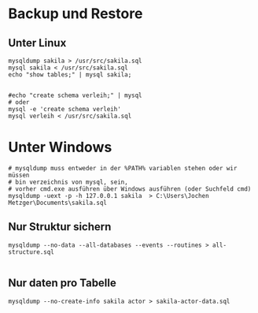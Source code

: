 # Backup und Restore 

## Unter Linux 
```
mysqldump sakila > /usr/src/sakila.sql
mysql sakila < /usr/src/sakila.sql
echo "show tables;" | mysql sakila;


#echo "create schema verleih;" | mysql
# oder
mysql -e 'create schema verleih'
mysql verleih < /usr/src/sakila.sql

```
# Unter Windows 

```
# mysqldump muss entweder in der %PATH% variablen stehen oder wir müssen 
# bin verzeichnis von mysql, sein, 
# vorher cmd.exe ausführen über Windows ausführen (oder Suchfeld cmd)  
mysqldump -uext -p -h 127.0.0.1 sakila  > C:\Users\Jochen Metzger\Documents\sakila.sql
```

## Nur Struktur sichern 

```
mysqldump --no-data --all-databases --events --routines > all-structure.sql


```

## Nur daten pro Tabelle 

```
mysqldump --no-create-info sakila actor > sakila-actor-data.sql
```
